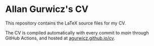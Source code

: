 # Allan Gurwicz's CV

This repository contains the LaTeX source files for my CV.

The CV is compiled automatically with every commit to *main* through GitHub Actions, and hosted at 
[agurwicz.github.io/cv](https://agurwicz.github.io/cv).
